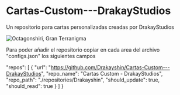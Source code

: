 # Cartas-Custom---DrakayStudios
Un repositorio para cartas personalizadas creadas por DrakayStudios


![Octagonshiri, Gran Terranigma](https://github.com/Drakayshin/Cartas-Custom---DrakayStudios/assets/96027721/b5056239-4980-4348-8879-db6ab405b04d)

Para poder añadir el repositorio copiar en cada area del archivo "configs.json" los siguientes campos

   "repos": [
      {
         "url": "https://github.com/Drakayshin/Cartas-Custom---DrakayStudios",
         "repo_name": "Cartas Custom - DrakayStudios",
         "repo_path": "./repositories/Drakayshin",
         "should_update": true,
         "should_read": true
      }
	]
}

